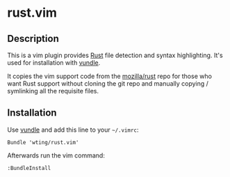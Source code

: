 # rust.vim

## Description

This is a vim plugin provides [Rust][r] file detection and syntax highlighting.
It's used for installation with [vundle][v].

It copies the vim support code from the [mozilla/rust][mr] repo for those who
want Rust support without cloning the git repo and manually copying / symlinking
all the requisite files.

## Installation

Use [vundle][v] and add this line to your `~/.vimrc`:

    Bundle 'wting/rust.vim'

Afterwards run the vim command:

    :BundleInstall

[mr]: https://github.com/mozilla/rust
[r]: https://en.wikipedia.org/wiki/Rust_language
[v]: https://github.com/gmarik/vundle
